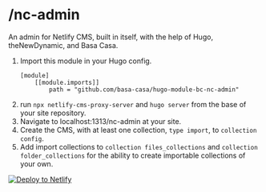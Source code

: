 # /nc-admin
An admin for Netlify CMS, built in itself, with the help of Hugo, theNewDynamic, and Basa Casa. 

1. Import this module in your Hugo config.
    ```
    [module]
        [[module.imports]]
            path = "github.com/basa-casa/hugo-module-bc-nc-admin"
    ```
1. run `npx netlify-cms-proxy-server` and `hugo server` from the base of your site repository.
1. Navigate to localhost:1313/nc-admin at your site.
1. Create the CMS, with at least one collection, `type import`, to `collection config`. 
1. Add import collections to `collection files_collections` and `collection folder_collections` for the ability to create importable collections of your own.

[![Deploy to Netlify](https://www.netlify.com/img/deploy/button.svg)](https://app.netlify.com/start/deploy?repository=https://github.com/basa-casa/hugo-module-bc-nc-admin#HUGO_VERSION=0.83.1&CUSTOM_LOGO=https://nc-admin.basa.casa/img/nc-admin.png)
